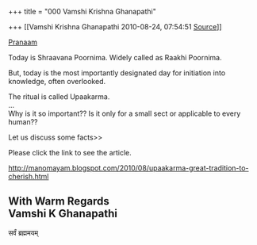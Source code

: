 +++
title = "000 Vamshi Krishna Ghanapathi"

+++
[[Vamshi Krishna Ghanapathi	2010-08-24, 07:54:51 [Source](https://groups.google.com/g/bvparishat/c/wpYm1MASjEk)]]



[Pranaam](http://www.facebook.com/vkghanapathi)  
  

Today is Shraavana Poornima. Widely called as Raakhi Poornima.  
  
But, today is the most importantly designated day for initiation into knowledge, often overlooked.  
  
The ritual is called Upaakarma.  
...  
Why is it so important?? Is it only for a small sect or applicable to every human??  
  
Let us discuss some facts>\>

  
Please click the link to see the article.  
  
<http://manomayam.blogspot.com/2010/08/upaakarma-great-tradition-to-cherish.html>  
  
  
With Warm Regards  
Vamshi K Ghanapathi  
---------------------  
सर्वं ब्रह्ममयम्  

